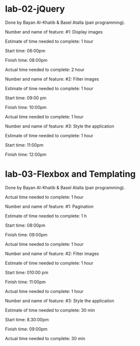 # lab-02-jQuery

Done by Bayan Al-Khatib  & Basel Atalla (pair programming).


Number and name of feature: #1: Display images

Estimate of time needed to complete: 1 hour

Start time: 06:00pm

Finish time: 08:00pm

Actual time needed to complete: 2 hour


Number and name of feature: #2: Filter images

Estimate of time needed to complete: 1 hour

Start time: 09:00 pm

Finish time: 10:00pm

Actual time needed to complete: 1 hour


Number and name of feature: #3: Style the application

Estimate of time needed to complete: 1 hour

Start time: 11:00pm

Finish time: 12:00pm

 # lab-03-Flexbox and Templating

Done by Bayan Al-Khatib  & Basel Atalla (pair programming).

Actual time needed to complete: 1 hour 

Number and name of feature: #1: Pagination

Estimate of time needed to complete: 1 h

Start time: 08:00pm

Finish time: 09:00pm

Actual time needed to complete: 1 hour


Number and name of feature: #2: Filter images

Estimate of time needed to complete: 1 hour

Start time: 010:00 pm

Finish time: 11:00pm

Actual time needed to complete: 1 hour


Number and name of feature: #3: Style the application

Estimate of time needed to complete: 30 min

Start time: 8.30:00pm

Finish time: 09:00pm

Actual time needed to complete: 30 min 


